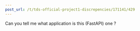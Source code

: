 ```yaml
---
post_url: /t/tds-official-project1-discrepencies/171141/429
---
```

Can you tell me what application is this (FastAPI) one ?